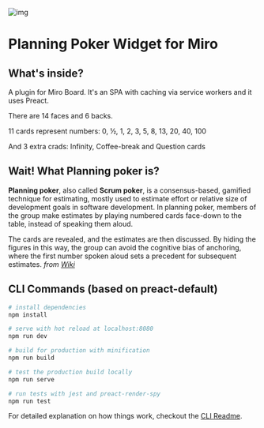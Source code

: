 ![img](https://repository-images.githubusercontent.com/221273648/47699c80-12ac-11ea-8ffb-072183c1cc47)
# Planning Poker Widget for Miro

## What's inside?

A plugin for Miro Board. It's an SPA with caching via service workers and it uses Preact. 

There are 14 faces and 6 backs.

11 cards represent numbers: 0, ½, 1, 2, 3, 5, 8, 13, 20, 40, 100

And 3 extra crads: Infinity, Coffee-break and Question cards

## Wait! What Planning poker is?

**Planning poker**, also called **Scrum poker**, is a consensus-based, gamified technique for estimating, mostly used to estimate effort or relative size of development goals in software development. In planning poker, members of the group make estimates by playing numbered cards face-down to the table, instead of speaking them aloud. 

The cards are revealed, and the estimates are then discussed. By hiding the figures in this way, the group can avoid the cognitive bias of anchoring, where the first number spoken aloud sets a precedent for subsequent estimates. _from [Wiki](https://en.wikipedia.org/wiki/Planning_poker)_


## CLI Commands (based on preact-default)

```bash
# install dependencies
npm install

# serve with hot reload at localhost:8080
npm run dev

# build for production with minification
npm run build

# test the production build locally
npm run serve

# run tests with jest and preact-render-spy
npm run test
```

For detailed explanation on how things work, checkout the [CLI Readme](https://github.com/developit/preact-cli/blob/master/README.md).
